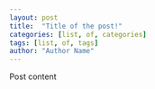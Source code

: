 ```yaml
---
layout: post
title:  "Title of the post!"
categories: [list, of, categories]
tags: [list, of, tags]
author: "Author Name"
---
```


Post content

